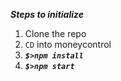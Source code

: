 
***Steps to initialize***
1. Clone the repo 
2. ```CD``` into moneycontrol
3. ***```$>npm install```***
4. ***```$>npm start```***

